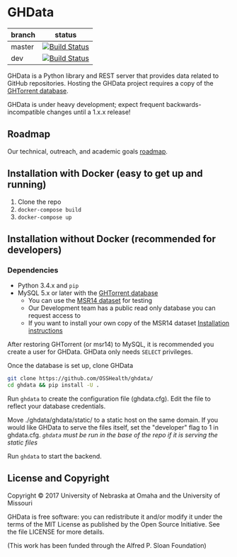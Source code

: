 # GHData

branch | status
   --- | ---
master | [![Build Status](https://travis-ci.org/OSSHealth/ghdata.svg?branch=master)](https://travis-ci.org/OSSHealth/ghdata)
   dev | [![Build Status](https://travis-ci.org/OSSHealth/ghdata.svg?branch=dev)](https://travis-ci.org/OSSHealth/ghdata)

GHData is a Python library and REST server that provides data related to GitHub repositories. Hosting the GHData project requires a copy of the [GHTorrent database](http://ghtorrent.org/downloads.html).

GHData is under heavy development; expect frequent backwards-incompatible changes until a 1.x.x release!



Roadmap
-------
Our technical, outreach, and academic goals [roadmap](https://github.com/OSSHealth/ghdata/wiki/Release-Schedule).



Installation with Docker (easy to get up and running)
------------------------
  1. Clone the repo
  2. `docker-compose build`
  3. `docker-compose up`



Installation without Docker (recommended for developers)
---------------------------
### Dependencies
- Python 3.4.x and `pip`
- MySQL 5.x or later with the [GHTorrent database](http://ghtorrent.org/)
  - You can use the [MSR14 dataset](http://ghtorrent.org/msr14.html) for testing
  - Our Development team has a public read only database you can request access to
  - If you want to install your own copy of the MSR14 dataset [Installation instructions](https://github.com/gousiosg/github-mirror/tree/master/sql)

After restoring GHTorrent (or msr14) to MySQL, it is recommended you create a user for GHData. GHData only needs `SELECT` privileges.

Once the database is set up, clone GHData
```bash
git clone https://github.com/OSSHealth/ghdata/
cd ghdata && pip install -U .
```

Run `ghdata` to create the configuration file (ghdata.cfg). Edit the file to reflect your database credentials.

Move ./ghdata/ghdata/static/ to a static host on the same domain. If you would like GHData to serve the files itself, set the "developer" flag to 1 in ghdata.cfg. *`ghdata` must be run in the base of the repo if it is serving the static files*

Run `ghdata` to start the backend.



License and Copyright
---------------------
Copyright © 2017 University of Nebraska at Omaha and the University of Missouri

GHData is free software: you can redistribute it and/or modify it under the terms of the MIT License as published by the Open Source Initiative. See the file LICENSE for more details.

(This work has been funded through the Alfred P. Sloan Foundation)

